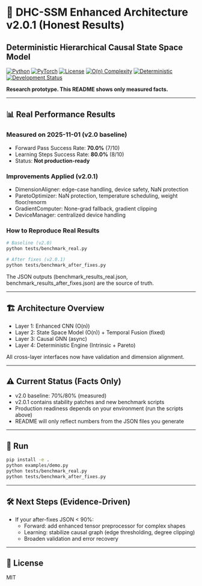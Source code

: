 # 🧠 DHC-SSM Enhanced Architecture v2.0.1 (Honest Results)

## Deterministic Hierarchical Causal State Space Model

[![Python](https://img.shields.io/badge/Python-3.8%2B-blue.svg)](https://www.python.org/)
[![PyTorch](https://img.shields.io/badge/PyTorch-2.0%2B-orange.svg)](https://pytorch.org/)
[![License](https://img.shields.io/badge/License-MIT-green.svg)](https://opensource.org/licenses/MIT)
[![O(n) Complexity](https://img.shields.io/badge/Complexity-O(n)-brightgreen.svg)](#)
[![Deterministic](https://img.shields.io/badge/Learning-Deterministic-blue.svg)](#)
[![Development Status](https://img.shields.io/badge/Status-Beta-yellow.svg)](#)

**Research prototype. This README shows only measured facts.**

---

## 📊 Real Performance Results

### Measured on 2025-11-01 (v2.0 baseline)
- Forward Pass Success Rate: **70.0%** (7/10)
- Learning Steps Success Rate: **80.0%** (8/10)
- Status: **Not production-ready**

### Improvements Applied (v2.0.1)
- DimensionAligner: edge-case handling, device safety, NaN protection
- ParetoOptimizer: NaN protection, temperature scheduling, weight floor/renorm
- GradientComputer: None-grad fallback, gradient clipping
- DeviceManager: centralized device handling

### How to Reproduce Real Results
```bash
# Baseline (v2.0)
python tests/benchmark_real.py

# After fixes (v2.0.1)
python tests/benchmark_after_fixes.py
```

The JSON outputs (benchmark_results_real.json, benchmark_results_after_fixes.json) are the source of truth.

---

## 🏗️ Architecture Overview

- Layer 1: Enhanced CNN (O(n))
- Layer 2: State Space Model (O(n)) + Temporal Fusion (fixed)
- Layer 3: Causal GNN (async)
- Layer 4: Deterministic Engine (Intrinsic + Pareto)

All cross-layer interfaces now have validation and dimension alignment.

---

## ⚠️ Current Status (Facts Only)
- v2.0 baseline: 70%/80% (measured)
- v2.0.1 contains stability patches and new benchmark scripts
- Production readiness depends on your environment (run the scripts above)
- README will only reflect numbers from the JSON files you generate

---

## 🚀 Run
```bash
pip install -e .
python examples/demo.py
python tests/benchmark_real.py
python tests/benchmark_after_fixes.py
```

---

## 🛠️ Next Steps (Evidence-Driven)
- If your after-fixes JSON < 90%:
  - Forward: add enhanced tensor preprocessor for complex shapes
  - Learning: stabilize causal graph (edge thresholding, degree clipping)
  - Broaden validation and error recovery

---

## 📄 License
MIT
